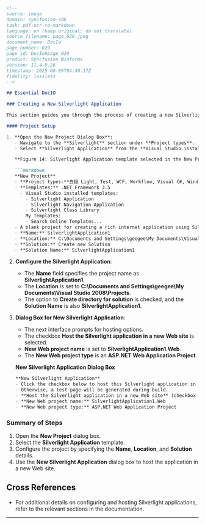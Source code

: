 ```markdown
<!--
source: image
domain: syncfusion-sdk
task: pdf-ocr-to-markdown
language: en (keep original; do not translate)
source_filename: page_029.jpeg
document_name: DocIo
page_number: 029
page_id: DocIo#page_029
product: Syncfusion Winforms
version: 11.4.0.26
timestamp: 2025-08-09T04:30:17Z
fidelity: lossless
-->

## Essential DocIO

### Creating a New Silverlight Application

This section guides you through the process of creating a new Silverlight Application using Visual Studio. The interface shown demonstrates the steps to start a new project.

#### Project Setup

1. **Open the New Project Dialog Box**:
   - Navigate to the **Silverlight** section under **Project types**.
   - Select **Silverlight Application** from the **Visual Studio installed templates**.

   **Figure 14: Silverlight Application template selected in the New Project Dialog Box**

   ```markdown
   **New Project**
   - **Project types:**白银 Light, Test, WCF, Workflow, Visual C#, Windows, Web, Smart Device, Office, Database, Reporting, Silverlight
   - **Templates:** .NET Framework 3.5
     - Visual Studio installed templates:
       - Silverlight Application
       - Silverlight Navigation Application
       - Silverlight Class Library
     - My Templates:
       - Search Online Templates...
   - A blank project for creating a rich internet application using Silverlight (.NET Framework 3.5)
   - **Name:** SilverlightApplication1
   - **Location:** C:\Documents and Settings\geegee\My Documents\Visual Studio 2008\Projects
   - **Solution:** Create new Solution
   - **Solution Name:** SilverlightApplication1
   ```

2. **Configure the Silverlight Application**:
   - The **Name** field specifies the project name as **SilverlightApplication1**.
   - The **Location** is set to **C:\Documents and Settings\geegee\My Documents\Visual Studio 2008\Projects**.
   - The option to **Create directory for solution** is checked, and the **Solution Name** is also **SilverlightApplication1**.

3. **Dialog Box for New Silverlight Application**:
   - The next interface prompts for hosting options.
   - The checkbox **Host the Silverlight application in a new Web site** is selected.
   - **New Web project name** is set to **SilverlightApplication1.Web**.
   - The **New Web project type** is an **ASP.NET Web Application Project**.

   **New Silverlight Application Dialog Box**
   ```markdown
   **New Silverlight Application**
   - Click the checkbox below to host this Silverlight application in a Web site.
   - Otherwise, a test page will be generated during build.
   - **Host the Silverlight application in a new Web site** (checkbox is checked)
   - **New Web project name:** SilverlightApplication1.Web
   - **New Web project type:** ASP.NET Web Application Project
   ```

### Summary of Steps

1. Open the **New Project** dialog box.
2. Select the **Silverlight Application** template.
3. Configure the project by specifying the **Name**, **Location**, and **Solution** details.
4. Use the **New Silverlight Application** dialog box to host the application in a new Web site.

## Cross References

- For additional details on configuring and hosting Silverlight applications, refer to the relevant sections in the documentation.

---

<!-- tags: [DocIO, Silverlight, Template, New Project, Syncfusion, Winforms, Application, Hosting, Window, Web Site, Version:11.4.0.26] keywords: [New Project Dialog Box, Silverlight Application, Hosting, Web Site, Solution Name, Location, Templates, Visual Studio, .NET Framework 3.5] -->
```